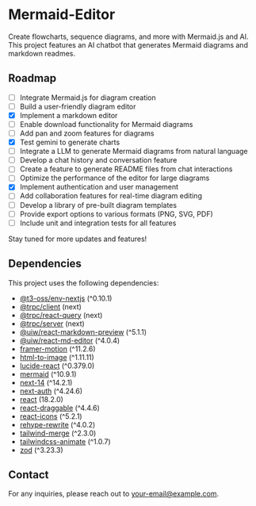 # Mermaid-Editor

Create flowcharts, sequence diagrams, and more with Mermaid.js and AI. This project features an AI chatbot that generates Mermaid diagrams and markdown readmes.

## Roadmap

- [ ] Integrate Mermaid.js for diagram creation
- [ ] Build a user-friendly diagram editor
- [x] Implement a markdown editor
- [ ] Enable download functionality for Mermaid diagrams
- [ ] Add pan and zoom features for diagrams
- [x] Test gemini to generate charts
- [ ] Integrate a LLM to generate Mermaid diagrams from natural language
- [ ] Develop a chat history and conversation feature
- [ ] Create a feature to generate README files from chat interactions
- [ ] Optimize the performance of the editor for large diagrams
- [x] Implement authentication and user management
- [ ] Add collaboration features for real-time diagram editing
- [ ] Develop a library of pre-built diagram templates
- [ ] Provide export options to various formats (PNG, SVG, PDF)
- [ ] Include unit and integration tests for all features

Stay tuned for more updates and features!

## Dependencies

This project uses the following dependencies:

- [@t3-oss/env-nextjs](https://www.npmjs.com/package/@t3-oss/env-nextjs) (^0.10.1)
- [@trpc/client](https://www.npmjs.com/package/@trpc/client) (next)
- [@trpc/react-query](https://www.npmjs.com/package/@trpc/react-query) (next)
- [@trpc/server](https://www.npmjs.com/package/@trpc/server) (next)
- [@uiw/react-markdown-preview](https://www.npmjs.com/package/@uiw/react-markdown-preview) (^5.1.1)
- [@uiw/react-md-editor](https://www.npmjs.com/package/@uiw/react-md-editor) (^4.0.4)
- [framer-motion](https://www.npmjs.com/package/framer-motion) (^11.2.6)
- [html-to-image](https://www.npmjs.com/package/html-to-image) (^1.11.11)
- [lucide-react](https://www.npmjs.com/package/lucide-react) (^0.379.0)
- [mermaid](https://www.npmjs.com/package/mermaid) (^10.9.1)
- [next-14](https://www.npmjs.com/package/next) (^14.2.1)
- [next-auth](https://www.npmjs.com/package/next-auth) (^4.24.6)
- [react](https://www.npmjs.com/package/react) (18.2.0)
- [react-draggable](https://www.npmjs.com/package/react-draggable) (^4.4.6)
- [react-icons](https://www.npmjs.com/package/react-icons) (^5.2.1)
- [rehype-rewrite](https://www.npmjs.com/package/rehype-rewrite) (^4.0.2)
- [tailwind-merge](https://www.npmjs.com/package/tailwind-merge) (^2.3.0)
- [tailwindcss-animate](https://www.npmjs.com/package/tailwindcss-animate) (^1.0.7)
- [zod](https://www.npmjs.com/package/zod) (^3.23.3)

## Contact

For any inquiries, please reach out to [your-email@example.com](mailto:adimail2404@gmail.com).
